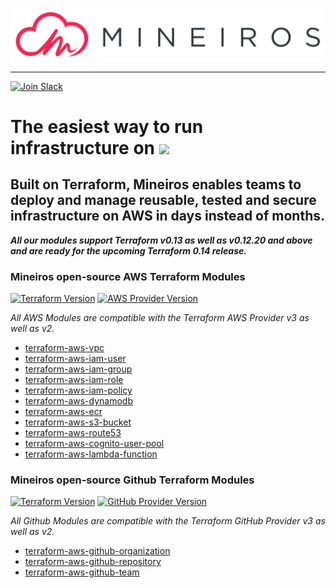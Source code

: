 [<img src="https://raw.githubusercontent.com/mineiros-io/brand/3bffd30e8bdbbde32c143e2650b2faa55f1df3ea/mineiros-primary-logo.svg" width="800"/>][github]

---

[![Join Slack][badge-slack]][slack]

# The easiest way to run infrastructure on [<img src="https://upload.wikimedia.org/wikipedia/commons/9/93/Amazon_Web_Services_Logo.svg" width="50">](https://github.com/mineiros-io)
## Built on Terraform, Mineiros enables teams to deploy and manage reusable, tested and secure infrastructure on AWS in days instead of months.

***All our modules support Terraform v0.13 as well as v0.12.20 and above and are ready for the upcoming Terraform 0.14 release.***

### Mineiros open-source AWS Terraform Modules

[![Terraform Version][badge-terraform]][releases-terraform]
[![AWS Provider Version][badge-tf-aws]][releases-aws-provider]

*All AWS Modules are compatible with the Terraform AWS Provider v3 as well as v2.*

- [terraform-aws-vpc](https://github.com/mineiros-io/terraform-aws-vpc)
- [terraform-aws-iam-user](https://github.com/mineiros-io/terraform-aws-iam-user)
- [terraform-aws-iam-group](https://github.com/mineiros-io/terraform-aws-iam-group)
- [terraform-aws-iam-role](https://github.com/mineiros-io/terraform-aws-iam-role)
- [terraform-aws-iam-policy](https://github.com/mineiros-io/terraform-aws-policy)
- [terraform-aws-dynamodb](https://github.com/mineiros-io/terraform-aws-dynamodb)
- [terraform-aws-ecr](https://github.com/mineiros-io/terraform-aws-ecr)
- [terraform-aws-s3-bucket](https://github.com/mineiros-io/terraform-aws-s3-bucket)
- [terraform-aws-route53](https://github.com/mineiros-io/terraform-aws-route53)
- [terraform-aws-cognito-user-pool](https://github.com/mineiros-io/terraform-aws-cognito-user-pool)
- [terraform-aws-lambda-function](https://github.com/mineiros-io/terraform-aws-lambda-function)

### Mineiros open-source Github Terraform Modules

[![Terraform Version][badge-terraform]][releases-terraform]
[![GitHub Provider Version][badge-tf-gh]][releases-github-provider]

*All Github Modules are compatible with the Terraform GitHub Provider v3 as well as v2.*

- [terraform-aws-github-organization](https://github.com/mineiros-io/terraform-aws-github-organization)
- [terraform-aws-github-repository](https://github.com/mineiros-io/terraform-aws-github-repository)
- [terraform-aws-github-team](https://github.com/mineiros-io/terraform-aws-github-team)

[github]: https://github.com/mineiros-io
[badge-slack]: https://img.shields.io/badge/slack-@mineiros--community-f32752.svg?logo=slack
[slack]: https://join.slack.com/t/mineiros-community/shared_invite/zt-ehidestg-aLGoIENLVs6tvwJ11w9WGg

[badge-terraform]: https://img.shields.io/static/v1?label=Terraform&message=v0.13%20|%20v0.12.20%2b&color=623CE4&logo=terraform&logoColor=623CE4&labelColor=ccc
[releases-terraform]: https://github.com/hashicorp/terraform/releases

[badge-tf-aws]: https://img.shields.io/static/v1?label=AWS%20Provider&message=v3%20|%20v2&color=F8991D&logo=amazon&logoColor=000&labelColor=ccc
[releases-aws-provider]: https://github.com/terraform-providers/terraform-provider-aws/releases

[badge-tf-gh]: https://img.shields.io/static/v1?label=Github%20Provider&message=v3%20|%20v2&color=000&logo=github&logoColor=000&labelColor=ccc
[releases-github-provider]: https://github.com/terraform-providers/terraform-provider-github/releases
